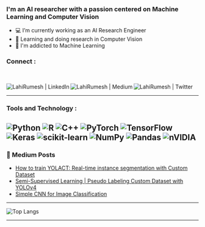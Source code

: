
### I'm an AI researcher with a passion centered on Machine Learning and Computer Vision

- 💻 I’m currently working as an AI Research Engineer 
- 📝 Learning and doing research in Computer Vision
- 🤖 I'm addicted to Machine Learning

### Connect :
<br>

[<img align="left" alt="LahiRumesh | LinkedIn"  src="https://img.shields.io/badge/LinkedIn-0077B5?style=for-the-badge&logo=linkedin&logoColor=white" />][linkedin] 
[<img align="left" alt="LahiRumesh | Medium"  src="https://img.shields.io/badge/Medium-12100E?style=for-the-badge&logo=medium&logoColor=white" />][medium]
[<img align="left" alt="LahiRumesh | Twitter"  src="https://img.shields.io/badge/Twitter-1DA1F2?style=for-the-badge&logo=twitter&logoColor=white" />][twitter]


<br>

---
### Tools and Technology :
![Python](https://img.shields.io/badge/python-3670A0?style=for-the-badge&logo=python&logoColor=ffdd54)
![R](https://img.shields.io/badge/r-%23276DC3.svg?style=for-the-badge&logo=r&logoColor=white)
![C++](https://img.shields.io/badge/c++-%2300599C.svg?style=for-the-badge&logo=c%2B%2B&logoColor=white)
![PyTorch](https://img.shields.io/badge/PyTorch-%23EE4C2C.svg?style=for-the-badge&logo=PyTorch&logoColor=white)
![TensorFlow](https://img.shields.io/badge/TensorFlow-%23FF6F00.svg?style=for-the-badge&logo=TensorFlow&logoColor=white)
![Keras](https://img.shields.io/badge/Keras-%23D00000.svg?style=for-the-badge&logo=Keras&logoColor=white)
![scikit-learn](https://img.shields.io/badge/scikit--learn-%23F7931E.svg?style=for-the-badge&logo=scikit-learn&logoColor=white)
![NumPy](https://img.shields.io/badge/numpy-%23013243.svg?style=for-the-badge&logo=numpy&logoColor=white)
![Pandas](https://img.shields.io/badge/pandas-%23150458.svg?style=for-the-badge&logo=pandas&logoColor=white)
![nVIDIA](https://img.shields.io/badge/nVIDIA-%2376B900.svg?style=for-the-badge&logo=nVIDIA&logoColor=white)
---

### 📕 Medium Posts

<!-- BLOG-POST-LIST:START -->
- [How to train YOLACT: Real-time instance segmentation with Custom Dataset](https://medium.com/@lahrumesh28/train-yolact-real-time-instance-segmentation-with-custom-dataset-d3556d5b746d)
- [Semi-Supervised Learning | Pseudo Labeling Custom Dataset with YOLOv4](https://medium.com/@lahrumesh28/semi-supervised-learning-pseudo-labeling-custom-dataset-with-yolov4-53b896140894)
- [Simple CNN for Image Classification](https://lahrumesh28.medium.com/simple-cnn-for-image-classification-870e7acc1805)
<!-- BLOG-POST-LIST:END -->

---

![Top Langs](https://github-readme-stats.vercel.app/api/top-langs/?username=LahiRumesh&layout=compact)

[medium]: https://medium.com/@lahrumesh28
[twitter]: https://twitter.com/LahiRumesh
[linkedin]:https://www.linkedin.com/in/lahiru-rumesh-rathnayake-21000011b/
[github]:https://github.com/LahiRumesh
---